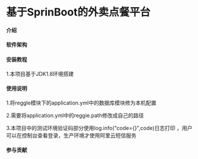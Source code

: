 # 基于SprinBoot的外卖点餐平台

#### 介绍
#### 软件架构
#### 安装教程

1.本项目基于JDK1.8环境搭建

#### 使用说明

1.将reggle模块下的application.yml中的数据库模块修为本机配置 

2.需要将application.yml中的reggie.path修改成自己的路径 

3.本项目中的测试环境验证码部分使用log.info("code={}",code)日志打印
，用户可以在控制台查看登录，生产环境才使用阿里云短信服务 

#### 参与贡献